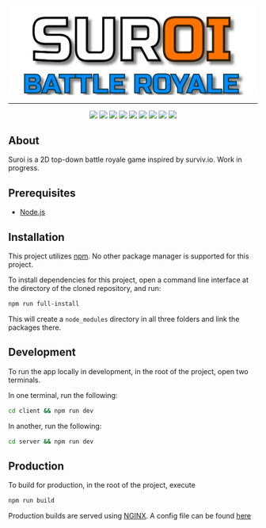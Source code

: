 <div align="center">
  <img src="./client/src/assets/img/logos/suroi_readme.svg">
  <hr />
</div>


<div align="center">
  <img src="https://img.shields.io/badge/node.js%20-%23339933.svg?style=for-the-badge&logo=nodedotjs&logoColor=white" />
  <img src="https://img.shields.io/badge/typescript-%233178C6?style=for-the-badge&logo=typescript&logoColor=white" />
  <img src="https://img.shields.io/badge/html-%23E34F26?style=for-the-badge&logo=html5&logoColor=white" />
  <img src="https://img.shields.io/badge/css-%231572B6?style=for-the-badge&logo=css3" />
  <img src="https://img.shields.io/badge/sass-%23CC6699?style=for-the-badge&logo=sass&logoColor=white" />
  <img src="https://img.shields.io/badge/uwebsockets%20-%23000000.svg?style=for-the-badge" />
  <img src="https://img.shields.io/badge/phaser%20-%232094f3.svg?style=for-the-badge" />
  <img src="https://img.shields.io/badge/webpack-%231C78C0.svg?style=for-the-badge&logo=webpack" />
  <img src="https://img.shields.io/badge/nginx-%23009639.svg?style=for-the-badge&logo=nginx" />
</div>

## About
Suroi is a 2D top-down battle royale game inspired by surviv.io. Work in progress.

## Prerequisites
 * [Node.js](https://nodejs.org)

## Installation
This project utilizes [npm](https://npmjs.com). No other package manager is supported for this project.

To install dependencies for this project, open a command line interface at the directory of the cloned repository, and run:
```sh
npm run full-install
```

This will create a `node_modules` directory in all three folders and link the packages there.

## Development
To run the app locally in development, in the root of the project, open two terminals.

In one terminal, run the following:
```sh
cd client && npm run dev
```

In another, run the following:
```sh
cd server && npm run dev
```


## Production
To build for production, in the root of the project, execute
```sh
npm run build
```

Production builds are served using [NGINX](https://nginx.org). A config file can be found [here](./nginx.conf)
